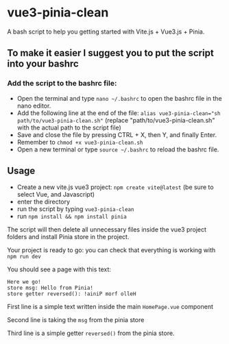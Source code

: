 # vue3-pinia-clean
A bash script to help you getting started with Vite.js + Vue3.js + Pinia. 

## To make it easier I suggest you to put the script into your bashrc

### Add the script to the bashrc file:

- Open the terminal and type `nano ~/.bashrc` to open the bashrc file in the nano editor.
- Add the following line at the end of the file: `alias vue3-pinia-clean="sh path/to/vue3-pinia-clean.sh"` (replace "path/to/vue3-pinia-clean.sh" with the actual path to the script file)
- Save and close the file by pressing CTRL + X, then Y, and finally Enter.
- Remember to `chmod +x vue3-pinia-clean.sh`
- Open a new terminal or type `source ~/.bashrc` to reload the bashrc file.
        
## Usage
- Create a new vite.js vue3 project: `npm create vite@latest` (be sure to select Vue, and Javascript)
- enter the directory
- run the script by typing `vue3-pinia-clean`
- run `npm install && npm install pinia`

The script will then delete all unnecessary files inside the vue3 project folders and install Pinia store in the project.

Your project is ready to go: you can check that everything is working with `npm run dev`

You should see a page with this text:
```
Here we go!
store msg: Hello from Pinia!
store getter reversed(): !ainiP morf olleH
```
First line is a simple text written inside the main `HomePage.vue` component

Second line is taking the `msg` from the pinia store

Third line is a simple getter `reversed()` from the pinia store.


    
